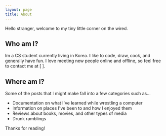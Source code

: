 ```yaml
---
layout: page
title: About
---
```


<p class="message">
Hello stranger, welcome to my tiny little corner on the wired. 
</p>

## Who am I?
Im a CS student currently living in Korea. I like to code, draw, cook, and generally have fun. I love meeting new people online and offline, so feel free to contact me at [ ].

## Where am I? 
Some of the posts that I might make fall into a few categories such as...  

* Documentation on what I've learned while wrestling a computer
* Information on places I've been to and how I enjoyed them 
* Reviews about books, movies, and other types of media 
* Drunk ramblings 

<!-- Have questions or suggestions? Feel free to [open an issue on GitHub](https://github.com/poole/issues/new) or [ask me on Twitter](https://twitter.com/mdo). -->

Thanks for reading!


